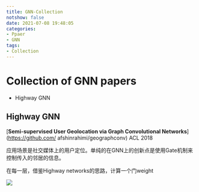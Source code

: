 ```yaml
---
title: GNN-Collection
notshow: false
date: 2021-07-08 19:48:05
categories:
- Ppaer
- GNN
tags:
- Collection
---
```


# Collection of GNN papers

- Highway GNN



## Highway GNN

[**Semi-supervised User Geolocation via Graph Convolutional Networks**](https://github.com/ afshinrahimi/geographconv) ACL 2018

应用场景是社交媒体上的用户定位。单纯的在GNN上的创新点是使用Gate机制来控制传入的邻居的信息。

在每一层，借鉴Highway networks的思路，计算一个门weight

![](https://lxy-blog-pics.oss-cn-beijing.aliyuncs.com/asssets/image-20210708195301778.png)

